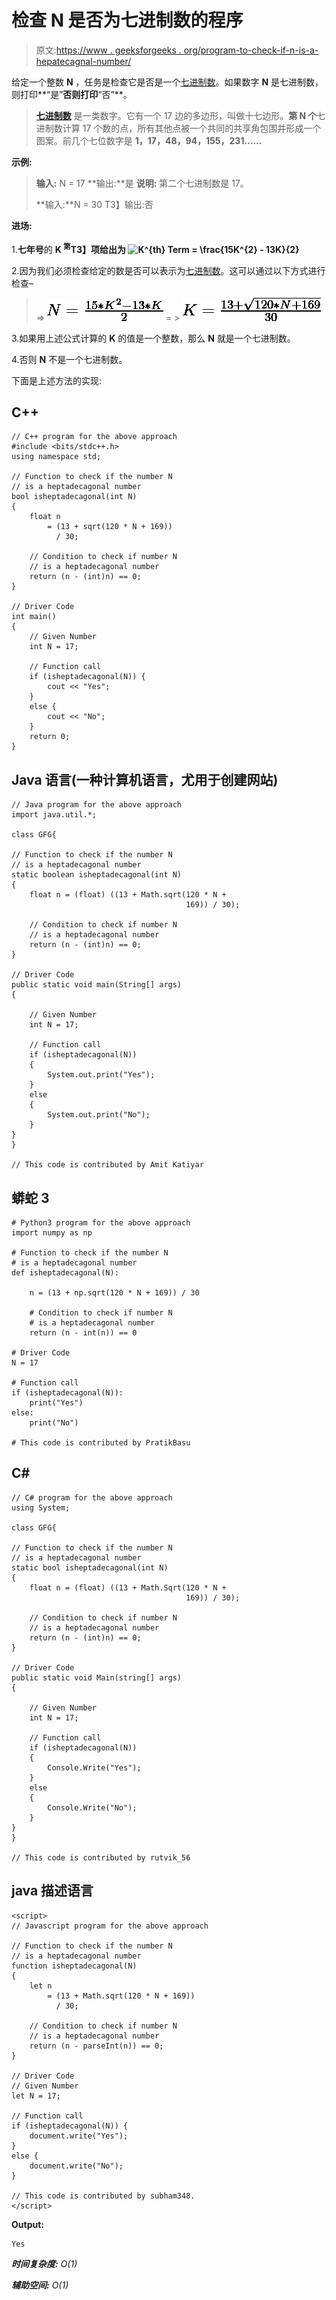 # 检查 N 是否为七进制数的程序

> 原文:[https://www . geeksforgeeks . org/program-to-check-if-n-is-a-hepatecagnal-number/](https://www.geeksforgeeks.org/program-to-check-if-n-is-a-heptadecagonal-number/)

给定一个整数 **N** ，任务是检查它是否是一个[七进制数](https://www.geeksforgeeks.org/heptadecagonal-number/)。如果数字 **N** 是七进制数，则打印**“是”**否则打印**“否”**。

> [**七进制数**](https://www.geeksforgeeks.org/heptadecagonal-number/) 是一类数字。它有一个 17 边的多边形，叫做十七边形。**第 N 个**七进制数计算 17 个数的点，所有其他点被一个共同的共享角包围并形成一个图案。前几个七位数字是 **1，17，48，94，155，231……**

**示例:**

> **输入:** N = 17
> **输出:**是
> **说明:**
> 第二个七进制数是 17。
> 
> **输入:**N = 30
> T3】输出:否

**进场:**

1.**七年号**的 **K <sup>第</sup>T3】项给出为
![K^{th} Term = \frac{15*K^{2} - 13*K}{2}     ](img/f8b101127b9391b8d019b12fcfd1bf2d.png "Rendered by QuickLaTeX.com")** 

2.因为我们必须检查给定的数是否可以表示为[七进制数](https://www.geeksforgeeks.org/heptadecagonal-number/)。这可以通过以下方式进行检查–

> => ![N = \frac{15*K^{2} - 13*K}{2}     ](img/ab08f80bee18ad95a9c273f5c3a3bc93.png "Rendered by QuickLaTeX.com")
> = > ![K = \frac{13 + \sqrt{120*N + 169}}{30}  ](img/711162cdf00e5c47d0a6200316e51963.png "Rendered by QuickLaTeX.com")

3.如果用上述公式计算的 **K** 的值是一个整数，那么 **N** 就是一个七进制数。

4.否则 **N** 不是一个七进制数。

下面是上述方法的实现:

## C++

```
// C++ program for the above approach
#include <bits/stdc++.h>
using namespace std;

// Function to check if the number N
// is a heptadecagonal number
bool isheptadecagonal(int N)
{
    float n
        = (13 + sqrt(120 * N + 169))
          / 30;

    // Condition to check if number N
    // is a heptadecagonal number
    return (n - (int)n) == 0;
}

// Driver Code
int main()
{
    // Given Number
    int N = 17;

    // Function call
    if (isheptadecagonal(N)) {
        cout << "Yes";
    }
    else {
        cout << "No";
    }
    return 0;
}
```

## Java 语言(一种计算机语言，尤用于创建网站)

```
// Java program for the above approach
import java.util.*;

class GFG{

// Function to check if the number N
// is a heptadecagonal number
static boolean isheptadecagonal(int N)
{
    float n = (float) ((13 + Math.sqrt(120 * N +
                                       169)) / 30);

    // Condition to check if number N
    // is a heptadecagonal number
    return (n - (int)n) == 0;
}

// Driver Code
public static void main(String[] args)
{

    // Given Number
    int N = 17;

    // Function call
    if (isheptadecagonal(N))
    {
        System.out.print("Yes");
    }
    else
    {
        System.out.print("No");
    }
}
}

// This code is contributed by Amit Katiyar
```

## 蟒蛇 3

```
# Python3 program for the above approach
import numpy as np

# Function to check if the number N
# is a heptadecagonal number
def isheptadecagonal(N):

    n = (13 + np.sqrt(120 * N + 169)) / 30

    # Condition to check if number N
    # is a heptadecagonal number
    return (n - int(n)) == 0

# Driver Code
N = 17

# Function call
if (isheptadecagonal(N)):
    print("Yes")
else:
    print("No")

# This code is contributed by PratikBasu
```

## C#

```
// C# program for the above approach
using System;

class GFG{

// Function to check if the number N
// is a heptadecagonal number
static bool isheptadecagonal(int N)
{
    float n = (float) ((13 + Math.Sqrt(120 * N +
                                       169)) / 30);

    // Condition to check if number N
    // is a heptadecagonal number
    return (n - (int)n) == 0;
}

// Driver Code
public static void Main(string[] args)
{

    // Given Number
    int N = 17;

    // Function call
    if (isheptadecagonal(N))
    {
        Console.Write("Yes");
    }
    else
    {
        Console.Write("No");
    }
}
}

// This code is contributed by rutvik_56
```

## java 描述语言

```
<script>
// Javascript program for the above approach

// Function to check if the number N
// is a heptadecagonal number
function isheptadecagonal(N)
{
    let n
        = (13 + Math.sqrt(120 * N + 169))
          / 30;

    // Condition to check if number N
    // is a heptadecagonal number
    return (n - parseInt(n)) == 0;
}

// Driver Code
// Given Number
let N = 17;

// Function call
if (isheptadecagonal(N)) {
    document.write("Yes");
}
else {
    document.write("No");
}

// This code is contributed by subham348.
</script>
```

**Output:** 

```
Yes
```

***时间复杂度:** O(1)*

***辅助空间:** O(1)*